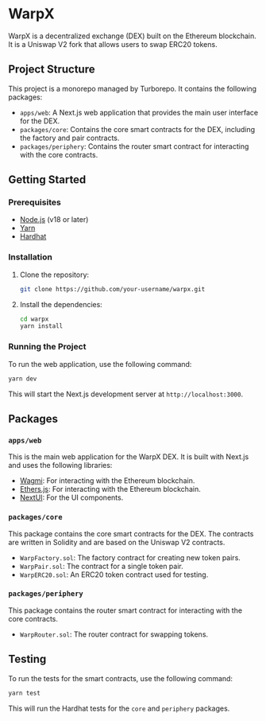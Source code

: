 # WarpX

WarpX is a decentralized exchange (DEX) built on the Ethereum blockchain. It is a Uniswap V2 fork that allows users to swap ERC20 tokens.

## Project Structure

This project is a monorepo managed by Turborepo. It contains the following packages:

-   `apps/web`: A Next.js web application that provides the main user interface for the DEX.
-   `packages/core`: Contains the core smart contracts for the DEX, including the factory and pair contracts.
-   `packages/periphery`: Contains the router smart contract for interacting with the core contracts.

## Getting Started

### Prerequisites

-   [Node.js](https://nodejs.org/en/) (v18 or later)
-   [Yarn](https://yarnpkg.com/)
-   [Hardhat](https://hardhat.org/)

### Installation

1.  Clone the repository:

    ```sh
    git clone https://github.com/your-username/warpx.git
    ```

2.  Install the dependencies:

    ```sh
    cd warpx
    yarn install
    ```

### Running the Project

To run the web application, use the following command:

```sh
yarn dev
```

This will start the Next.js development server at `http://localhost:3000`.

## Packages

### `apps/web`

This is the main web application for the WarpX DEX. It is built with Next.js and uses the following libraries:

-   [Wagmi](https://wagmi.sh/): For interacting with the Ethereum blockchain.
-   [Ethers.js](https://docs.ethers.io/): For interacting with the Ethereum blockchain.
-   [NextUI](https://nextui.org/): For the UI components.

### `packages/core`

This package contains the core smart contracts for the DEX. The contracts are written in Solidity and are based on the Uniswap V2 contracts.

-   `WarpFactory.sol`: The factory contract for creating new token pairs.
-   `WarpPair.sol`: The contract for a single token pair.
-   `WarpERC20.sol`: An ERC20 token contract used for testing.

### `packages/periphery`

This package contains the router smart contract for interacting with the core contracts.

-   `WarpRouter.sol`: The router contract for swapping tokens.

## Testing

To run the tests for the smart contracts, use the following command:

```sh
yarn test
```

This will run the Hardhat tests for the `core` and `periphery` packages.